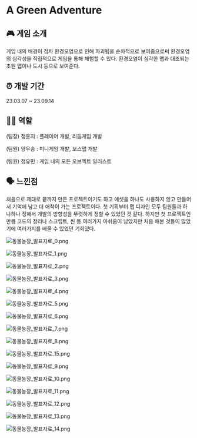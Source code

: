 # A Green Adventure

## 🎮 게임 소개

게임 내의 배경이 점차 환경오염으로 인해 파괴됨을 순차적으로 보여줌으로써 환경오염의 심각성을 직접적으로 게임을 통해 체험할 수 있다. 환경오염이 심각한 맵과 대조되는 초원 맵이나 도시 등으로 보여준다.

## ⏰ 개발 기간

23.03.07 ~ 23.09.14

## 👩‍💻 역할

(팀장) 정윤지 : 플레이어 개발, 리듬게임 개발

(팀원) 양우송 : 미니게임 개발, 보스맵 개발

(팀원) 정유민 : 게임 내의 모든 오브젝트 일러스트

## 🗣️ 느낀점

처음으로 제대로 끝까지 만든 프로젝트이기도 하고 에셋을 하나도 사용하지 않고 만들어서 기억에 남고 더 애착이 가는 프로젝트이다. 첫 기획부터 맵 디자인 모두 팀원들과 하나하나 정해서 개발의 방향성을 뚜렷하게 정할 수 있었던 것 같다. 하지만 첫 프로젝트인만큼 코드의 정리나 스크립트, 씬 등 여러가지 아쉬움이 남았지만 처음 해본 것들이 많았기에 여러가지를 배울 수 있었던 기회였다.

![동물농장_발표자료_0.png](https://github.com/Yj621/Kp-23-1/blob/main/image/img_0.png)

![동물농장_발표자료_1.png](https://github.com/Yj621/Kp-23-1/blob/main/image/img_1.png)

![동물농장_발표자료_2.png](https://github.com/Yj621/Kp-23-1/blob/main/image/img_2.png)

![동물농장_발표자료_3.png](https://github.com/Yj621/Kp-23-1/blob/main/image/img_3.png)

![동물농장_발표자료_4.png](https://github.com/Yj621/Kp-23-1/blob/main/image/img_4.png)

![동물농장_발표자료_5.png](https://github.com/Yj621/Kp-23-1/blob/main/image/img_5.png)

![동물농장_발표자료_6.png](https://github.com/Yj621/Kp-23-1/blob/main/image/img_6.png)

![동물농장_발표자료_7.png](https://github.com/Yj621/Kp-23-1/blob/main/image/img_7.png)

![동물농장_발표자료_8.png](https://github.com/Yj621/Kp-23-1/blob/main/image/img_8.png)

![동물농장_발표자료_15.png](https://github.com/Yj621/Kp-23-1/blob/main/image/img_15.png)

![동물농장_발표자료_9.png](https://github.com/Yj621/Kp-23-1/blob/main/image/img_9.png)

![동물농장_발표자료_10.png](https://github.com/Yj621/Kp-23-1/blob/main/image/img_10.png)

![동물농장_발표자료_11.png](https://github.com/Yj621/Kp-23-1/blob/main/image/img_11.png)

![동물농장_발표자료_12.png](https://github.com/Yj621/Kp-23-1/blob/main/image/img_12.png)

![동물농장_발표자료_13.png](https://github.com/Yj621/Kp-23-1/blob/main/image/img_13.png)

![동물농장_발표자료_14.png](https://github.com/Yj621/Kp-23-1/blob/main/image/img_14.png)
